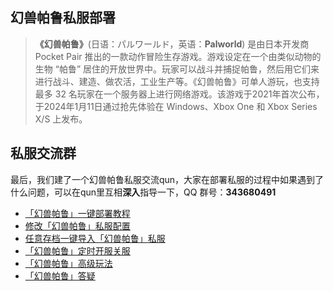 ## 幻兽帕鲁私服部署

> **《幻兽帕鲁》**(日语：パルワールド，英语：**Palworld**) 是由日本开发商 Pocket Pair 推出的一款动作冒险生存游戏。游戏设定在一个由类似动物的生物 “帕鲁” 居住的开放世界中。玩家可以战斗并捕捉帕鲁，然后用它们来进行战斗、建造、做农活，工业生产等。《幻兽帕鲁》可单人游玩，也支持最多 32 名玩家在一个服务器上进行网络游戏。该游戏于2021年首次公布，于2024年1月11日通过抢先体验在 Windows、Xbox One 和 Xbox Series X/S 上发布。

## 私服交流群

最后，我们建了一个幻兽帕鲁私服交流qun，大家在部署私服的过程中如果遇到了什么问题，可以在qun里互相**深入**指导一下，QQ 群号：**343680491**

+ [「幻兽帕鲁」一键部署教程](https://forum.laf.run/d/1174)
+ [修改「幻兽帕鲁」私服配置](https://forum.laf.run/d/1180)
+ [任意存档一键导入「幻兽帕鲁」私服](https://forum.laf.run/d/1182)
+ [「幻兽帕鲁」定时开服关服](https://forum.laf.run/d/1246)
+ [「幻兽帕鲁」高级玩法](https://forum.laf.run/d/1248)
+ [「幻兽帕鲁」答疑](https://forum.laf.run/d/1247)